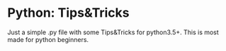 # Python: Tips&Tricks
Just a simple .py file with some Tips&amp;Tricks for python3.5+. This is most made for python beginners.
